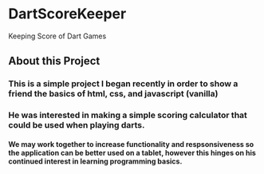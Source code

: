 # DartScoreKeeper
Keeping Score of Dart Games

## About this Project

### This is a simple project I began recently in order to show a friend the basics of html, css, and javascript (vanilla)
### He was interested in making a simple scoring calculator that could be used when playing darts.

#### We may work together to increase functionality and respsonsiveness so the application can be better used on a tablet, however this hinges on his continued interest in learning programming basics.
